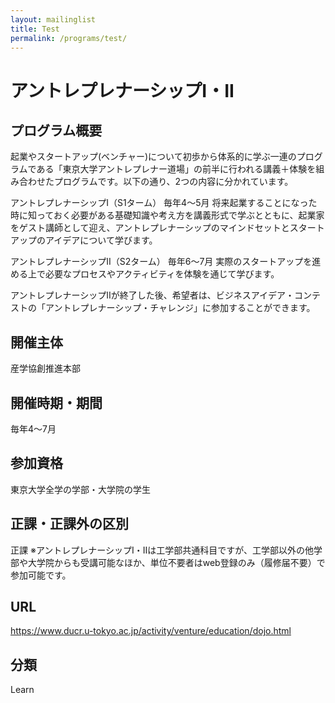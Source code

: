 ```yaml
---
layout: mailinglist
title: Test
permalink: /programs/test/
---
```


# アントレプレナーシップI・II

## プログラム概要
起業やスタートアップ(ベンチャー)について初歩から体系的に学ぶ一連のプログラムである「東京大学アントレプレナー道場」の前半に行われる講義＋体験を組み合わせたプログラムです。以下の通り、2つの内容に分かれています。

アントレプレナーシップI（S1ターム） 毎年4～5月
将来起業することになった時に知っておく必要がある基礎知識や考え方を講義形式で学ぶとともに、起業家をゲスト講師として迎え、アントレプレナーシップのマインドセットとスタートアップのアイデアについて学びます。

アントレプレナーシップII（S2ターム） 毎年6～7月
実際のスタートアップを進める上で必要なプロセスやアクティビティを体験を通じて学びます。

アントレプレナーシップIIが終了した後、希望者は、ビジネスアイデア・コンテストの「アントレプレナーシップ・チャレンジ」に参加することができます。

## 開催主体
産学協創推進本部

## 開催時期・期間
毎年4〜7月

## 参加資格
東京大学全学の学部・大学院の学生

## 正課・正課外の区別
正課
※アントレプレナーシップI・IIは工学部共通科目ですが、工学部以外の他学部や大学院からも受講可能なほか、単位不要者はweb登録のみ（履修届不要）で参加可能です。

## URL
https://www.ducr.u-tokyo.ac.jp/activity/venture/education/dojo.html

## 分類
Learn
